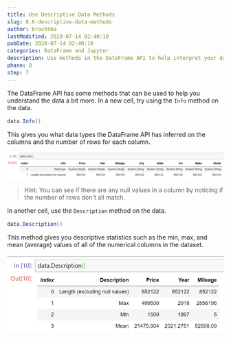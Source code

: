 ```yaml
---
title: Use Descriptive Data Methods
slug: 8.6-descriptive-data-methods
author: brachtma
lastModified: 2020-07-14 02:40:10
pubDate: 2020-07-14 02:40:10
categories: DataFrame and Jupyter
description: Use methods in the DataFrame API to help interpret your data.
phase: 8
step: 7
---
```


The DataFrame API has some methods that can be used to help you understand the data a bit more. In a new cell, try using the `Info` method on the data.

```csharp
data.Info()
```

This gives you what data types the DataFrame API has inferred on the columns and the number of rows for each column.

![Info](./media/data-info.png)

> Hint: You can see if there are any null values in a column by noticing if the number of rows don't all match.

In another cell, use the `Description` method on the data.

```csharp
data.Description()
```

This method gives you descriptive statistics such as the min, max, and mean (average) values of all of the numerical columns in the dataset.

![Description](./media/data-description.png)